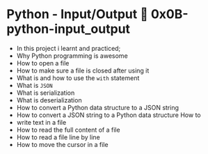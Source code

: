 # Python - Input/Output :page_with_curl: 0x0B-python-input_output

- In this project i learnt and practiced;
- Why Python programming is awesome
- How to open a file
- How to make sure a file is closed after using it
- What is and how to use the `with` statement
- What is `JSON`
- What is serialization
- What is deserialization
- How to convert a Python data structure to a JSON string
- How to convert a JSON string to a Python data structure How to
- write text in a file
- How to read the full content of a file
- How to read a file line by line
- How to move the cursor in a file

